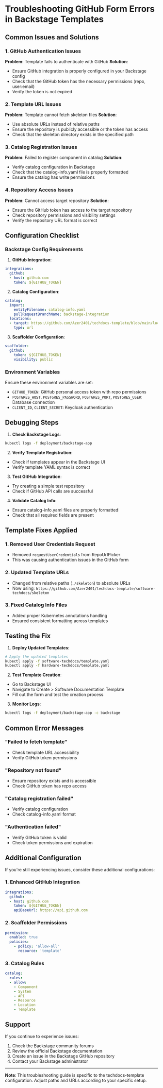 # Troubleshooting GitHub Form Errors in Backstage Templates

## Common Issues and Solutions

### 1. GitHub Authentication Issues

**Problem**: Template fails to authenticate with GitHub
**Solution**: 
- Ensure GitHub integration is properly configured in your Backstage config
- Check that the GitHub token has the necessary permissions (repo, user:email)
- Verify the token is not expired

### 2. Template URL Issues

**Problem**: Template cannot fetch skeleton files
**Solution**:
- Use absolute URLs instead of relative paths
- Ensure the repository is publicly accessible or the token has access
- Check that the skeleton directory exists in the specified path

### 3. Catalog Registration Issues

**Problem**: Failed to register component in catalog
**Solution**:
- Verify catalog configuration in Backstage
- Check that the catalog-info.yaml file is properly formatted
- Ensure the catalog has write permissions

### 4. Repository Access Issues

**Problem**: Cannot access target repository
**Solution**:
- Ensure the GitHub token has access to the target repository
- Check repository permissions and visibility settings
- Verify the repository URL format is correct

## Configuration Checklist

### Backstage Config Requirements

1. **GitHub Integration**:
```yaml
integrations:
  github:
  - host: github.com
    token: ${GITHUB_TOKEN}
```

2. **Catalog Configuration**:
```yaml
catalog:
  import:
    entityFilename: catalog-info.yaml
    pullRequestBranchName: backstage-integration
  locations:
  - target: https://github.com/Azer2401/techdocs-template/blob/main/location.yaml
    type: url
```

3. **Scaffolder Configuration**:
```yaml
scaffolder:
  github:
    token: ${GITHUB_TOKEN}
    visibility: public
```

### Environment Variables

Ensure these environment variables are set:
- `GITHUB_TOKEN`: GitHub personal access token with repo permissions
- `POSTGRES_HOST`, `POSTGRES_PASSWORD`, `POSTGRES_PORT`, `POSTGRES_USER`: Database connection
- `CLIENT_ID`, `CLIENT_SECRET`: Keycloak authentication

## Debugging Steps

1. **Check Backstage Logs**:
```bash
kubectl logs -f deployment/backstage-app
```

2. **Verify Template Registration**:
- Check if templates appear in the Backstage UI
- Verify template YAML syntax is correct

3. **Test GitHub Integration**:
- Try creating a simple test repository
- Check if GitHub API calls are successful

4. **Validate Catalog Info**:
- Ensure catalog-info.yaml files are properly formatted
- Check that all required fields are present

## Template Fixes Applied

### 1. Removed User Credentials Request
- Removed `requestUserCredentials` from RepoUrlPicker
- This was causing authentication issues in the GitHub form

### 2. Updated Template URLs
- Changed from relative paths (`./skeleton`) to absolute URLs
- Now using: `https://github.com/Azer2401/techdocs-template/software-techdocs/skeleton`

### 3. Fixed Catalog Info Files
- Added proper Kubernetes annotations handling
- Ensured consistent formatting across templates

## Testing the Fix

1. **Deploy Updated Templates**:
```bash
# Apply the updated templates
kubectl apply -f software-techdocs/template.yaml
kubectl apply -f hardware-techdocs/template.yaml
```

2. **Test Template Creation**:
- Go to Backstage UI
- Navigate to Create > Software Documentation Template
- Fill out the form and test the creation process

3. **Monitor Logs**:
```bash
kubectl logs -f deployment/backstage-app -c backstage
```

## Common Error Messages

### "Failed to fetch template"
- Check template URL accessibility
- Verify GitHub token permissions

### "Repository not found"
- Ensure repository exists and is accessible
- Check GitHub token has repo access

### "Catalog registration failed"
- Verify catalog configuration
- Check catalog-info.yaml format

### "Authentication failed"
- Verify GitHub token is valid
- Check token permissions and expiration

## Additional Configuration

If you're still experiencing issues, consider these additional configurations:

### 1. Enhanced GitHub Integration
```yaml
integrations:
  github:
  - host: github.com
    token: ${GITHUB_TOKEN}
    apiBaseUrl: https://api.github.com
```

### 2. Scaffolder Permissions
```yaml
permission:
  enabled: true
  policies:
    - policy: 'allow-all'
      resource: 'template'
```

### 3. Catalog Rules
```yaml
catalog:
  rules:
  - allow:
    - Component
    - System
    - API
    - Resource
    - Location
    - Template
```

## Support

If you continue to experience issues:

1. Check the Backstage community forums
2. Review the official Backstage documentation
3. Create an issue in the Backstage GitHub repository
4. Contact your Backstage administrator

---

**Note**: This troubleshooting guide is specific to the techdocs-template configuration. Adjust paths and URLs according to your specific setup.
